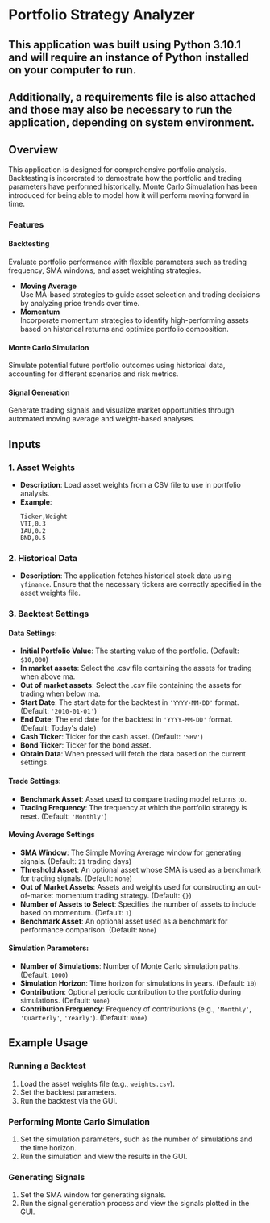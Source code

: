 # Portfolio Strategy Analyzer

## This application was built using Python 3.10.1 and will require an instance of Python installed on your computer to run.
## Additionally, a requirements file is also attached and those may also be necessary to run the application, depending on system environment.

## Overview
This application is designed for comprehensive portfolio analysis.
Backtesting is incororated to demostrate how the portfolio and trading parameters have performed historically. 
Monte Carlo Simualation has been introduced for being able to model how it will perform moving forward in time. 

### Features

#### **Backtesting**  
Evaluate portfolio performance with flexible parameters such as trading frequency, SMA windows, and asset weighting strategies.
- **Moving Average**  
Use MA-based strategies to guide asset selection and trading decisions by analyzing price trends over time.
- **Momentum**  
Incorporate momentum strategies to identify high-performing assets based on historical returns and optimize portfolio composition.

#### **Monte Carlo Simulation**  
Simulate potential future portfolio outcomes using historical data, accounting for different scenarios and risk metrics.

#### **Signal Generation**  
Generate trading signals and visualize market opportunities through automated moving average and weight-based analyses. 

## Inputs

### 1. **Asset Weights**
   - **Description**: Load asset weights from a CSV file to use in portfolio analysis.
   - **Example**: 
     ```
     Ticker,Weight
     VTI,0.3
     IAU,0.2
     BND,0.5
     ```

### 2. **Historical Data**
   - **Description**: The application fetches historical stock data using `yfinance`. Ensure that the necessary tickers are correctly specified in the asset weights file.

### 3. **Backtest Settings**
#### Data Settings:
  - **Initial Portfolio Value**: The starting value of the portfolio. (Default: `$10,000`)
  - **In market assets**: Select the .csv file containing the assets for trading when above ma.
  - **Out of market assets**: Select the .csv file containing the assets for trading when below ma.
  - **Start Date**: The start date for the backtest in `'YYYY-MM-DD'` format. (Default: `'2010-01-01'`)
  - **End Date**: The end date for the backtest in `'YYYY-MM-DD'` format. (Default: Today's date)
  - **Cash Ticker**: Ticker for the cash asset. (Default: `'SHV'`)
  - **Bond Ticker**: Ticker for the bond asset.
  - **Obtain Data**: When pressed will fetch the data based on the current settings.

#### Trade Settings:
  - **Benchmark Asset**: Asset used to compare trading model returns to.
  - **Trading Frequency**: The frequency at which the portfolio strategy is reset. (Default: `'Monthly'`)

#### Moving Average Settings
- **SMA Window**: The Simple Moving Average window for generating signals. (Default: `21` trading days)
- **Threshold Asset**: An optional asset whose SMA is used as a benchmark for trading signals. (Default: `None`)
- **Out of Market Assets**: Assets and weights used for constructing an out-of-market momentum trading strategy. (Default: `{}`)
- **Number of Assets to Select**: Specifies the number of assets to include based on momentum. (Default: `1`)
- **Benchmark Asset**: An optional asset used as a benchmark for performance comparison. (Default: `None`)

#### Simulation Parameters:
  - **Number of Simulations**: Number of Monte Carlo simulation paths. (Default: `1000`)
  - **Simulation Horizon**: Time horizon for simulations in years. (Default: `10`)
  - **Contribution**: Optional periodic contribution to the portfolio during simulations. (Default: `None`)
  - **Contribution Frequency**: Frequency of contributions (e.g., `'Monthly'`, `'Quarterly'`, `'Yearly'`). (Default: `None`)

## Example Usage

### Running a Backtest

1. Load the asset weights file (e.g., `weights.csv`).
2. Set the backtest parameters.
3. Run the backtest via the GUI.

### Performing Monte Carlo Simulation

1. Set the simulation parameters, such as the number of simulations and the time horizon.
2. Run the simulation and view the results in the GUI.

### Generating Signals

1. Set the SMA window for generating signals.
2. Run the signal generation process and view the signals plotted in the GUI.
